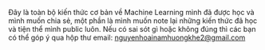 
Đây là toàn bộ kiến thức cơ bản về Machine Learning mình đã được học và mình muốn chia sẻ, một phần là mình muốn note lại những kiến thức đã học và tiện thể mình public luôn.
Nếu có sai sót gì hoặc không đúng thì các bạn có thể góp ý qua hộp thư email: nguyenhoainamhuongkhe2@gmail.com
